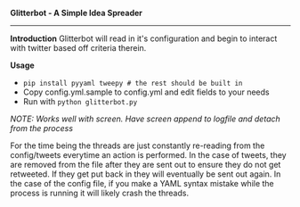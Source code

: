 **Glitterbot - A Simple Idea Spreader**

----------

**Introduction**
Glitterbot will read in it's configuration and begin to interact with twitter based off criteria therein.


**Usage**

 - `pip install pyyaml tweepy # the rest should be built in`
 - Copy config.yml.sample to config.yml and edit fields to your needs
 - Run with `python glitterbot.py`

*NOTE: Works well with screen. Have screen append to logfile and detach from the process*

For the time being the threads are just constantly re-reading from the config/tweets everytime an action is performed. In the case of tweets, they are removed from the file after they are sent out to ensure they do not get retweeted. If they get put back in they will eventually be sent out again. In the case of the config file, if you make a YAML syntax mistake while the process is running it will likely crash the threads.
